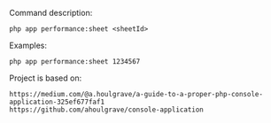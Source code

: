 Command description:
```
php app performance:sheet <sheetId>
```

Examples:

```
php app performance:sheet 1234567
```

Project is based on:
```
https://medium.com/@a.houlgrave/a-guide-to-a-proper-php-console-application-325ef677faf1
https://github.com/ahoulgrave/console-application
```
